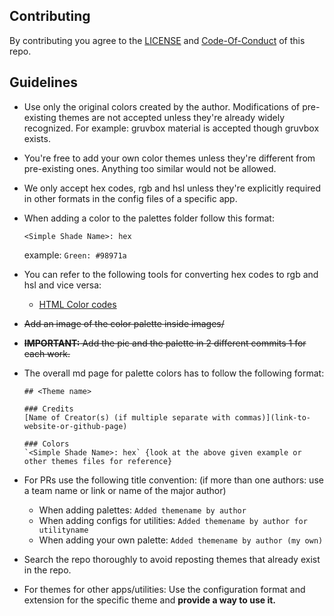 ## Contributing

By contributing you agree to the [LICENSE](LICENSE) and [Code-Of-Conduct](Code-Of-Conduct.md) of this repo.

## Guidelines

* Use only the original colors created by the author. Modifications of pre-existing themes are not accepted unless they're already widely recognized. For example: gruvbox material is accepted though gruvbox exists.
* You're free to add your own color themes unless they're different from pre-existing ones. Anything too similar would not be allowed.
* We only accept hex codes, rgb and hsl unless they're explicitly required in other formats in the config files of a specific app.
* When adding a color to the palettes folder follow this format:

    `<Simple Shade Name>: hex`

    example:
    `Green: #98971a`

* You can refer to the following tools for converting hex codes to rgb and hsl and vice versa:
    * [HTML Color codes](https://htmlcolorcodes.com/hex-to-rgb)

* ~~Add an image of the color palette inside images/~~
* ~~**IMPORTANT:** Add the pic and the palette in 2 different commits 1 for each work.~~

* The overall md page for palette colors has to follow the following format:

    ```
    ## <Theme name>

    ### Credits
    [Name of Creator(s) (if multiple separate with commas)](link-to-website-or-github-page)

    ### Colors
    `<Simple Shade Name>: hex` {look at the above given example or other themes files for reference}
    ```
* For PRs use the following title convention: 
    (if more than one authors: use a team name or link or name of the major author)
    * When adding palettes: `Added themename by author`
    * When adding configs for utilities: `Added themename by author for utilityname`
    * When adding your own palette: `Added themename by author (my own)`

* Search the repo thoroughly to avoid reposting themes that already exist in the repo.
* For themes for other apps/utilities: Use the configuration format and extension for the specific theme and **provide a way to use it.**

